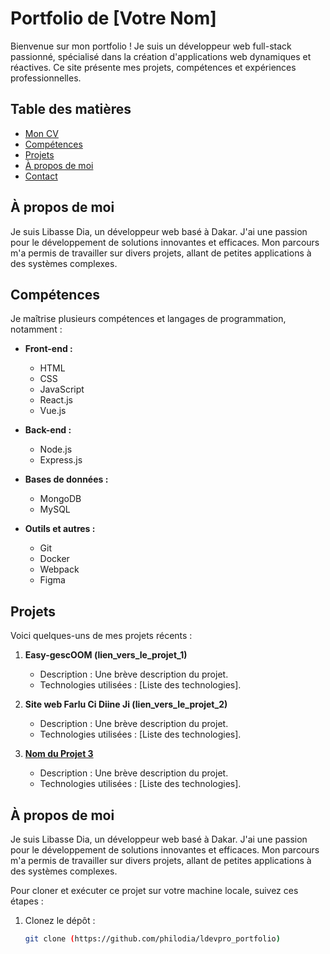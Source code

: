 # Portfolio de [Votre Nom]

Bienvenue sur mon portfolio ! Je suis un développeur web full-stack passionné, spécialisé dans la création d'applications web dynamiques et réactives. Ce site présente mes projets, compétences et expériences professionnelles.

## Table des matières

- [Mon CV](#mon-cv)
- [Compétences ](#compétences)
- [Projets](#projets)
- [À propos de moi](#à-propos-de-moi)
- [Contact](#contact)

## À propos de moi

Je suis Libasse Dia, un développeur web basé à Dakar. J'ai une passion pour le développement de solutions innovantes et efficaces. Mon parcours m'a permis de travailler sur divers projets, allant de petites applications à des systèmes complexes.

## Compétences 

Je maîtrise plusieurs compétences et langages de programmation, notamment :

- **Front-end :**
  - HTML
  - CSS
  - JavaScript
  - React.js
  - Vue.js

- **Back-end :**
  - Node.js
  - Express.js
  
- **Bases de données :**
  - MongoDB
  - MySQL
  
- **Outils et autres :**
  - Git
  - Docker
  - Webpack
  - Figma

## Projets

Voici quelques-uns de mes projets récents :

1. **Easy-gescOOM (lien_vers_le_projet_1)**
   - Description : Une brève description du projet.
   - Technologies utilisées : [Liste des technologies].

2. **Site web Farlu Ci Diine Ji (lien_vers_le_projet_2)**
   - Description : Une brève description du projet.
   - Technologies utilisées : [Liste des technologies].

3. **[Nom du Projet 3](lien_vers_le_projet_3)**
   - Description : Une brève description du projet.
   - Technologies utilisées : [Liste des technologies].

## À propos de moi

Je suis Libasse Dia, un développeur web basé à Dakar. J'ai une passion pour le développement de solutions innovantes et efficaces. Mon parcours m'a permis de travailler sur divers projets, allant de petites applications à des systèmes complexes.

Pour cloner et exécuter ce projet sur votre machine locale, suivez ces étapes :

1. Clonez le dépôt :
   ```bash
   git clone (https://github.com/philodia/ldevpro_portfolio)
